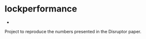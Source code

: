 lockperformance
===============
-
Project to reproduce the numbers presented in the Disruptor paper.
